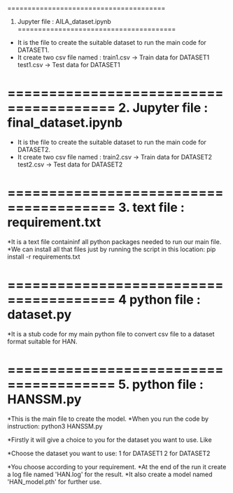 =======================================
1. Jupyter file : AILA_dataset.ipynb
=======================================

* It is the file to create the suitable dataset to run the main code for DATASET1.
* It create two csv file named : 
	train1.csv -> Train data for DATASET1
	test1.csv  -> Test data for DATASET1

=======================================
2. Jupyter file : final_dataset.ipynb
=======================================

* It is the file to create the suitable dataset to run the main code for DATASET2.
* It create two csv file named : 
	train2.csv -> Train data for DATASET2
	test2.csv  -> Test data for DATASET2

=======================================
3. text file : requirement.txt
=======================================

*It is a text file containinf all python packages needed to run our main file.
*We can install all that files just by running the script in this location:
	pip install -r requirements.txt

=======================================
4 python file : dataset.py
=======================================

*It is a stub code for my main python file to convert csv file to a dataset format suitable for HAN.


=======================================
5. python file : HANSSM.py
=======================================

*This is the main file to create the model.
*When you run the code by instruction:
	python3 HANSSM.py

*Firstly it will give a choice to you for the dataset you want to use. Like 


*Choose the dataset you want to use:
         1 for DATASET1
         2 for DATASET2

*You choose according to your requirement. 
*At the end of the run it create a log file named 'HAN.log' for the result.
*It also create a model named 'HAN_model.pth' for further use.
